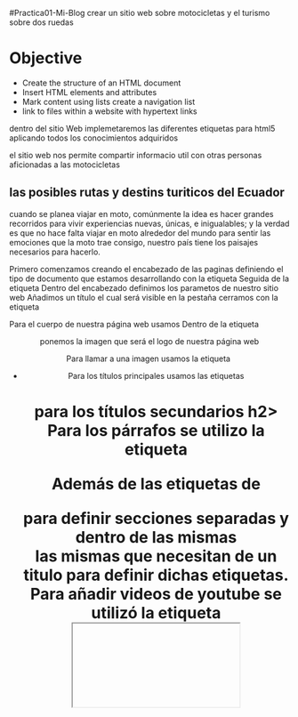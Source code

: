 
#Practica01-Mi-Blog
crear un sitio web sobre motocicletas y el turismo sobre dos ruedas

<h1>Objective</h1>

<ul>
  
<li> Create the structure of an HTML document</li>
 
 <li>Insert HTML elements and attributes </li>
 
 <li> Mark content using lists create a navigation list</li>  

  <li> link to files within a website with hypertext links</li>

  </ul> 
  
<p> dentro del sitio Web implemetaremos las diferentes etiquetas para html5 aplicando todos los conocimientos adquiridos</p> 
<p>el sitio web nos permite compartir informacio util con otras personas aficionadas a  las motocicletas </p>

<h2>  las posibles rutas y destins turiticos del  Ecuador</h2>

<p>cuando se planea viajar en moto, comúnmente la idea es hacer grandes recorridos para vivir experiencias nuevas, 
únicas, e inigualables; y la verdad es que no hace falta viajar en moto alrededor del mundo 
para sentir las emociones que la moto trae consigo, nuestro país tiene los paisajes necesarios para hacerlo.</p>



<p>
Primero comenzamos creando el encabezado de las paginas definiendo el tipo de documento que estamos desarrollando con la etiqueta 
<!DOCTYPE html>
 Seguida de la etiqueta 
<html>
Dentro del encabezado definimos los parametos de nuestro sitio web
<head>
<meta http-equiv="Content-Type" content="text/html; charset=utf-8" />
Añadimos un título el cual será visible en la pestaña 
<title>Elegir moto</title>
cerramos con la etiqueta 
</head>

Para el cuerpo de nuestra página web usamos 
Dentro de la etiqueta <header> ponemos la imagen que será el logo de nuestra página web

Para llamar a una imagen usamos la etiqueta 
<img>
 <ul>  <li>  
Para los títulos principales usamos las etiquetas <h1> para los títulos secundarios h2>
 Para los párrafos se utilizo la etiqueta <p>
Además de las etiquetas de <section> para definir secciones separadas y dentro de las mismas <article>   las mismas que necesitan de un titulo para definir dichas etiquetas.
Para añadir videos de youtube se utilizó la etiqueta <iframe>
Seguida de la dirección del video requerido.
Para las tablas se utilizó la etiqueta <table>
 Para poder añadir un número de teléfono y dirección de correo electrónico se utilizo las etiquetas 
<a href="mailto:candradev3@est.ups.edu.ec">
<a href="tel:+13174562564">
</p>
